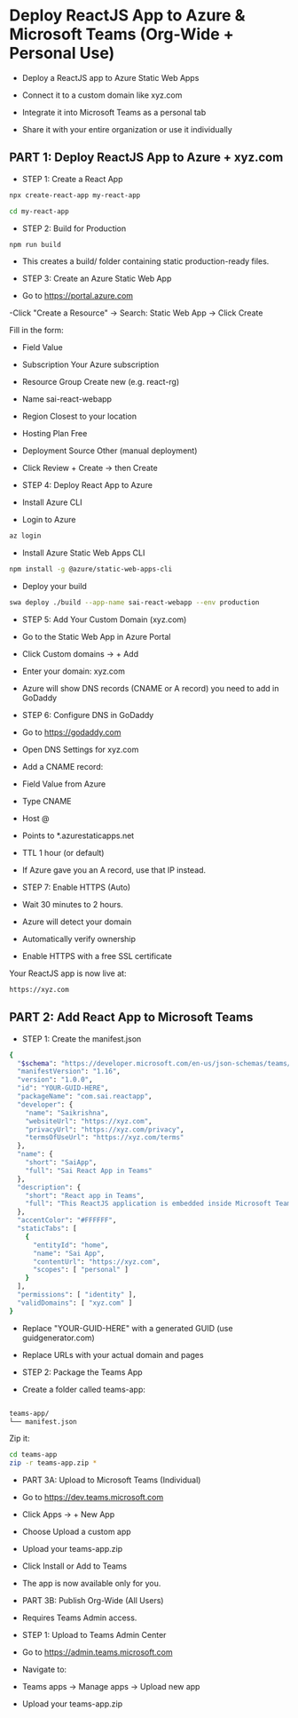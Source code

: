 # Deploy ReactJS App to Azure & Microsoft Teams (Org-Wide + Personal Use)



- Deploy a ReactJS app to Azure Static Web Apps

 - Connect it to a custom domain like xyz.com

 - Integrate it into Microsoft Teams as a personal tab

 - Share it with your entire organization or use it individually

## PART 1: Deploy ReactJS App to Azure + xyz.com
 - STEP 1: Create a React App

```bash
npx create-react-app my-react-app
```
```bash
cd my-react-app
```
-  STEP 2: Build for Production
```bash
npm run build
```
- This creates a build/ folder containing static production-ready files.

- STEP 3: Create an Azure Static Web App

- Go to  https://portal.azure.com

-Click "Create a Resource" → Search: Static Web App → Click Create

Fill in the form:

- Field	Value
- Subscription	Your Azure subscription
- Resource Group	Create new (e.g. react-rg)
- Name	sai-react-webapp
- Region	Closest to your location

- Hosting Plan	Free
- Deployment Source	Other (manual deployment)

- Click Review + Create → then Create

 - STEP 4: Deploy React App to Azure
 - Install Azure CLI

- Login to Azure

```bash
az login
```
- Install Azure Static Web Apps CLI

```bash
npm install -g @azure/static-web-apps-cli
```

- Deploy your build

```bash
swa deploy ./build --app-name sai-react-webapp --env production
```
 - STEP 5: Add Your Custom Domain (xyz.com)
- Go to the Static Web App in Azure Portal

- Click Custom domains → + Add

- Enter your domain: xyz.com

- Azure will show DNS records (CNAME or A record) you need to add in GoDaddy

- STEP 6: Configure DNS in GoDaddy
- Go to  https://godaddy.com

- Open DNS Settings for xyz.com

- Add a CNAME record:

- Field	Value from Azure
- Type	CNAME
- Host	@
- Points to	*.azurestaticapps.net
- TTL	1 hour (or default)

- If Azure gave you an A record, use that IP instead.

- STEP 7: Enable HTTPS (Auto)

-  Wait 30 minutes to 2 hours.

- Azure will detect your domain

- Automatically verify ownership

- Enable HTTPS with a free SSL certificate


Your ReactJS app is now live at:

```bash
https://xyz.com
```
 
## PART 2: Add React App to Microsoft Teams

-  STEP 1: Create the manifest.json

```bash
{
  "$schema": "https://developer.microsoft.com/en-us/json-schemas/teams/v1.16/MicrosoftTeams.schema.json",
  "manifestVersion": "1.16",
  "version": "1.0.0",
  "id": "YOUR-GUID-HERE",
  "packageName": "com.sai.reactapp",
  "developer": {
    "name": "Saikrishna",
    "websiteUrl": "https://xyz.com",
    "privacyUrl": "https://xyz.com/privacy",
    "termsOfUseUrl": "https://xyz.com/terms"
  },
  "name": {
    "short": "SaiApp",
    "full": "Sai React App in Teams"
  },
  "description": {
    "short": "React app in Teams",
    "full": "This ReactJS application is embedded inside Microsoft Teams as a personal tab."
  },
  "accentColor": "#FFFFFF",
  "staticTabs": [
    {
      "entityId": "home",
      "name": "Sai App",
      "contentUrl": "https://xyz.com",
      "scopes": [ "personal" ]
    }
  ],
  "permissions": [ "identity" ],
  "validDomains": [ "xyz.com" ]
}
```
 - Replace "YOUR-GUID-HERE" with a generated GUID (use guidgenerator.com)
 - Replace URLs with your actual domain and pages

- STEP 2: Package the Teams App

- Create a folder called teams-app:

```bash

teams-app/
└── manifest.json
```

Zip it:

```bash
cd teams-app
zip -r teams-app.zip *
```

- PART 3A: Upload to Microsoft Teams (Individual)

- Go to  https://dev.teams.microsoft.com

- Click Apps → + New App

- Choose Upload a custom app

- Upload your teams-app.zip

- Click Install or Add to Teams

 - The app is now available only for you.

- PART 3B: Publish Org-Wide (All Users)

- Requires Teams Admin access.

- STEP 1: Upload to Teams Admin Center

- Go to  https://admin.teams.microsoft.com

- Navigate to:
- Teams apps → Manage apps → Upload new app

- Upload your teams-app.zip

